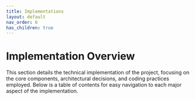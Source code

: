 ```yaml
---
title: Implementations
layout: default
nav_order: 6
has_children: true
---
```

# Implementation Overview

This section details the technical implementation of the project, 
focusing on the core components, architectural decisions, 
and coding practices employed. Below is a table of contents for easy navigation 
to each major aspect of the implementation.